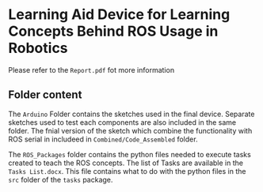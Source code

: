 # Learning Aid Device for Learning Concepts Behind ROS Usage in Robotics

Please refer to the `Report.pdf` fot more information

## Folder content
The `Arduino` Folder contains the sketches used in the final device. Separate sketches used to test each components are also included in the same folder.
The fnial version of the sketch which combine the functionality with ROS serial in includeed in `Combined/Code_Assembled` folder.

The `ROS_Packages` folder contains the python files needed to execute tasks created to teach the ROS concepts. 
The list of Tasks are available in the `Tasks List.docx`. This file contains what to do with the python files in the `src` folder of the `tasks` package.
